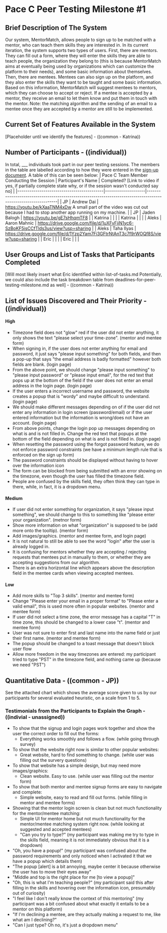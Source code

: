 # Pace C Peer Testing Milestone #1

## Brief Description of The System
Our system, MentorMatch, allows people to sign up to be matched with a mentor, who can teach them skills they are interested in. In its current iteration, the system supports two types of users. First, there are mentors. They can fill out a form, where they will enter the skills they are able to teach people, the organization they belong to (this is because MentorMatch aims at eventually being used by organizations which can customize the platform to their needs), and some basic information about themselves. Then, there are mentees. Mentees can also sign up on the platform, and they also enter the skills they want to be taught and some basic information. Based on this information, MentorMatch will suggest mentees to mentors, which they can choose to accept or reject. If a mentee is accepted by a mentor, they receive an email to let them know and put them in touch with the mentor. 
Note: the matching algorithm and the sending of an email to a mentee once they are accepted by a mentor are still to be implemented. 

## Current Set of Features Available in the System
[Placeholder until we identify the features] - ((common - Katrina))

## Number of Participants  - ((individual))
In total, \_\_\_ individuals took part in our peer testing sessions. The members in the table are labelled according to how they were entered in the [sign-up document](https://docs.google.com/spreadsheets/d/1hl-bVGtlN1JMaNCbpx4tqgj7R5T_lkqo-KdooR9Aevk/edit#gid=1784474127). A table of this can be seen below:
| Pace C Team Member Conducting the Session | Participant's Name | Completed? [Link to video if yes, if partially complete state why, or if the session wasn't conducted say no] |
|-------------------------------------------|--------------------|---------------------------------------------------------------------------------------------------------------|
| JP | Andrew Dai | https://youtu.be/kXaaTNM4xDw A small part of the video was cut out because I had to stop another app running on my machine. |
| JP | Jaden Balogh | https://youtu.be/gE7sHhqmTF8 |
| Katrina | | |
| Katrina | | |
| Aleks | Aaron Mahnic | https://drive.google.com/file/d/1uXFvFiiN1yc6-SzBoKF5isCCfTlds3us/view?usp=sharing |
| Aleks | Taha Ilyas | https://drive.google.com/file/d/1Yzp2Yam7Fi3GFtrNtAnT3c7f9rWOQf8S/view?usp=sharing |
| Eric | | |
| Eric | | |

## User Groups and List of Tasks that Participants Completed

[Will most likely insert what Eric identified within list-of-tasks.md Potentially, we could also include the task breakdown table from deadlines-for-peer-testing-milestone.md as well] - ((common - Katrina))

## List of Issues Discovered and Their Priority - ((individual))

#### High

- Timezone field does not "glow" red if the user did not enter anything, it only shows the text "please select your time-zone". (mentor and mentee form)
- When signing in, if the user does not enter anything for email and password, it just says "please input something" for both fields, and then a pop-up that says "the email address is badly formatted" however both fields are blank. (login page)
- From the above point, we should change "please input something" to "please input password" or "please input email", for the red text that pops up at the bottom of the field if the user does not enter an email address in the login page. (login page)
- If the user enters a incorrect username and password, the website creates a popup that is "wordy" and maybe difficult to understand. (login page)
- We should make different messages depending on of if the user did not enter any information in login screen (password/email) or if the user entered information but the information is wrong/does not have an account. (login page)
- From above points, change the login pop up messages depending on what is and is not filled in. Change the red text that popups at the bottom of the field depending on what is and is not filled in. (login page)
- When resetting the password using the forgot password feature, we do not enforce password constraints (we have a minimum length rule that is enforced on the sign up form)
- The password constraints should be displayed without having to hover over the information icon
- The form can be blocked from being submitted with an error showing on the timezone, even though the user has filled the timezone field. 
- People are confused by the skills field, they often think they can type in there, while, in fact, it is a dropdown menu. 

#### Medium

- If user did not enter something for organization, it says "please input something", we should change to this to something like "please enter your organization". (metnor form)
- Show more information on what "organization" is supposed to be (add more onto the tooltip). (mentor form)
- Add images/graphics. (mentor and mentee form, and login page)
- It is not natural to still be able to see the word "login" after the user is already logged in. 
- It is confusing for mentors whether they are accepting / rejecting requests that mentees put in manually to them, or whether they are accepting suggestions from our algorithm. 
- There is an extra horizontal line which appears above the description field in the mentee cards when viewing accepted mentees. 

#### Low

- Add more skills to "Top 3 skills". (mentor and mentee form)
- Change "Please enter your email in a proper format" to "Please enter a valid email", this is used more often in popular websites. (mentor and mentee form)
- If user did not select a time zone, the error message has a capital "T" in time zone, this should be changed to a lower case "t". (mentor and mentee form)
- User was not sure to enter first and last name into the name field or just their first name. (mentor and mentee form)
- The popup should be changed to a toast message that doesn't block user flow 
- Allow more freedom in the way timezones are entered: my participant tried to type "PST" in the timezone field, and nothing came up (because we need "PST")

## Quantitative Data - ((common - JP))
See the attached chart which shows the average score given to us by our participants for several evaluated heuristic, on a scale from 1 to 5. 

### Testimonials from the Participants to Explain the Graph - ((indivial - unassigned))
- To show that the signup and login pages work together and show the user the correct order to fill out the forms:
  - Everything works smoothly and follows a flow. (while going through survey)
- To show that the website right now is similar to other popular websites:
  - Great website, hard to find something to change. (while user was filling out the survery questions)
- To show that website has a simple design, but may need more images/graphics:
  - Clean website. Easy to use. (while user was filling out the mentor form)
- To show that both mentor and mentee signup forms are easy to navigate and complete:
  - Simple website, easy to read and fill out forms. (while filling in mentor and mentee forms)
- Showing that the mentor login screen is clean but not much functionality for the mentor/mentee matching:
  - Simple UI for mentor home but not much functionality for the mentor/mentee matching system right now. (while looking at suggested and accepted mentees)
  - "Can you try to type?" (my participant was making me try to type in the skills field, meaning it is not immediately obvious that it is a dropdown)
- "Oh, you have a popup!" (my participant was confused about the password requirements and only noticed when I activated it that we have a popup which details them)
- "The popup [alert] is a bit annoying, maybe center it because otherwise the user has to move their eyes away"
- "Middle and top is the right place for me [to view a popup]"
- "Oh, this is what I'm teaching people?" (my participant said this after filling in the skills and hovering over the information icon, presumably out of curiosity)
- "I feel like I don't really know the context of this mentoring" (my participant was a bit confused about what exactly it entails to be a mentor on this platform)
- "If I'm declining a mentee, are they actually making a request to me, like what am I declining?"
- "Can I just type? Oh no, it's just a dropdown menu"
